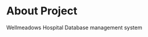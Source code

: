 <html>
  <h1>About Project</h1>
  <p>Wellmeadows Hospital Database management system</p>
  <a></a>
</html>
